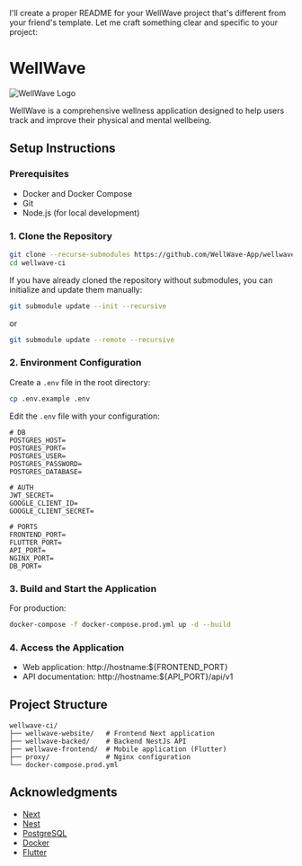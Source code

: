 I'll create a proper README for your WellWave project that's different from your friend's template. Let me craft something clear and specific to your project:

# WellWave

![WellWave Logo](https://github.com/WellWave-App/wellwave-ci)

WellWave is a comprehensive wellness application designed to help users track and improve their physical and mental wellbeing.

## Setup Instructions

### Prerequisites
- Docker and Docker Compose
- Git
- Node.js (for local development)

### 1. Clone the Repository

```sh
git clone --recurse-submodules https://github.com/WellWave-App/wellwave-ci.git 
cd wellwave-ci
```

If you have already cloned the repository without submodules, you can initialize and update them manually:
```sh
git submodule update --init --recursive
```
or
```sh
git submodule update --remote --recursive
```

### 2. Environment Configuration

Create a `.env` file in the root directory:

```sh
cp .env.example .env
```

Edit the `.env` file with your configuration:

```env
# DB
POSTGRES_HOST=
POSTGRES_PORT=
POSTGRES_USER=
POSTGRES_PASSWORD=
POSTGRES_DATABASE= 

# AUTH
JWT_SECRET=
GOOGLE_CLIENT_ID=
GOOGLE_CLIENT_SECRET=

# PORTS
FRONTEND_PORT=
FLUTTER_PORT=
API_PORT=
NGINX_PORT=
DB_PORT=

```

### 3. Build and Start the Application

For production:

```sh
docker-compose -f docker-compose.prod.yml up -d --build
```

### 4. Access the Application

- Web application: http://hostname:${FRONTEND_PORT}
- API documentation: http://hostname:${API_PORT}/api/v1

## Project Structure

```
wellwave-ci/
├── wellwave-website/   # Frontend Next application
├── wellwave-backed/    # Backend NestJs API
├── wellwave-frontend/  # Mobile application (Flutter)
├── proxy/              # Nginx configuration
└── docker-compose.prod.yml 
```

## Acknowledgments

- [Next](https://nexyjs.org/)
- [Nest](https://nestjs.com/)
- [PostgreSQL](https://www.postgresql.org/)
- [Docker](https://www.docker.com/)
- [Flutter](https://flutter.dev/)
